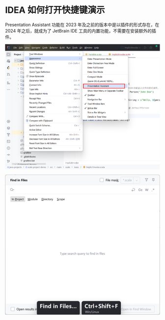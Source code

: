 # IDEA 如何打开快捷键演示

Presentation Assistant 功能在 2023 年及之前的版本中是以插件的形式存在，在 2024 年之后，就成为了 JetBrain IDE 工具的内置功能，不需要在安装额外的插件。

![](resources/images/Pasted%20image%2020241011000241.png)

![](resources/images/Pasted%20image%2020241011000513.png)